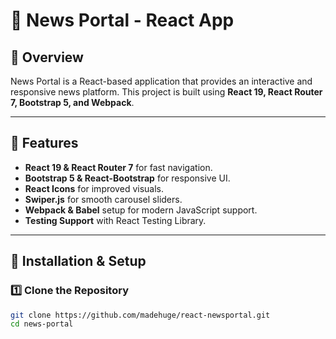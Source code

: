 # 📰 News Portal - React App

## 📌 Overview

News Portal is a React-based application that provides an interactive and responsive news platform. This project is built using **React 19, React Router 7, Bootstrap 5, and Webpack**.

---

## 🚀 Features

- **React 19 & React Router 7** for fast navigation.
- **Bootstrap 5 & React-Bootstrap** for responsive UI.
- **React Icons** for improved visuals.
- **Swiper.js** for smooth carousel sliders.
- **Webpack & Babel** setup for modern JavaScript support.
- **Testing Support** with React Testing Library.

---

## 🔧 Installation & Setup

### 1️⃣ **Clone the Repository**

```sh
git clone https://github.com/madehuge/react-newsportal.git
cd news-portal
```
